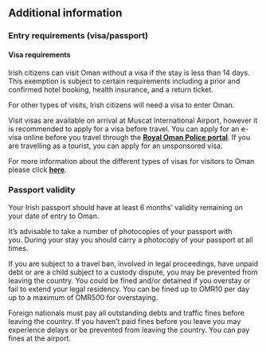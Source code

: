 ## Additional information

### **Entry requirements (visa/passport)**

#### **Visa requirements**

Irish citizens can visit Oman without a visa if the stay is less than 14 days. This exemption is subject to certain requirements including a prior and confirmed hotel booking, health insurance, and a return ticket.

For other types of visits, Irish citizens will need a visa to enter Oman.

Visit visas are available on arrival at Muscat International Airport, however it is recommended to apply for a visa before travel. You can apply for an e-visa online before you travel through the [**Royal Oman Police portal**](https://evisa.rop.gov.om/). If you are travelling as a tourist, you can apply for an unsponsored visa.

For more information about the different types of visas for visitors to Oman please click [**here**](https://evisa.rop.gov.om/en/types-of-visa).

### **Passport validity**

Your Irish passport should have at least 6 months’ validity remaining on your date of entry to Oman.

It’s advisable to take a number of photocopies of your passport with you. During your stay you should carry a photocopy of your passport at all times.

If you are subject to a travel ban, involved in legal proceedings, have unpaid debt or are a child subject to a custody dispute, you may be prevented from leaving the country. You could be fined and/or detained if you overstay or fail to extend your legal residency. You can be fined up to OMR10 per day up to a maximum of OMR500 for overstaying.

Foreign nationals must pay all outstanding debts and traffic fines before leaving the country. If you haven’t paid fines before you leave you may experience delays or be prevented from leaving the country. You can pay fines at the airport.